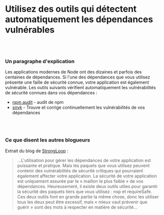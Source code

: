 # Utilisez des outils qui détectent automatiquement les dépendances vulnérables

<br/><br/>

### Un paragraphe d'explication

Les applications modernes de Node ont des dizaines et parfois des centaines de dépendances. Si l'une des dépendances que 
vous utilisez présente une faille de sécurité connue, votre application est également vulnérable.
Les outils suivants vérifient automatiquement les vulnérabilités de sécurité connues dans vos dépendances :

- [npm audit](https://docs.npmjs.com/cli/audit) - audit de npm
- [snyk](https://snyk.io/) - Trouve et corrige continuellement les vulnérabilités de vos dépendances

<br/><br/>

### Ce que disent les autres blogueurs

Extrait du blog de [StrongLoop](https://strongloop.com/strongblog/best-practices-for-express-in-production-part-one-security/) :

> ...L'utilisation pour gérer les dépendances de votre application est puissante et pratique. Mais les paquets que vous utilisez peuvent contenir des vulnérabilités de sécurité critiques qui pourraient également affecter votre application. La sécurité de votre application est uniquement assurée par le « maillon le plus faible » de vos dépendances. Heureusement, il existe deux outils utiles pour garantir la sécurité des paquets tiers que vous utilisez : nsp et requireSafe. Ces deux outils font en grande partie la même chose, donc les utiliser tous les deux peut être excessif, mais « mieux vaut prévenir que guérir » sont des mots à respecter en matière de sécurité...
